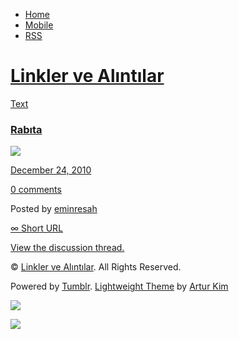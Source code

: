 -   [Home](/)
-   [Mobile](/mobile)
-   [RSS](http://eminresah.tumblr.com/rss)

[Linkler ve Alıntılar](/)
=========================

[Text](http://eminresah.tumblr.com/post/2445490707/rab-ta)

### [Rabıta](http://eminresah.tumblr.com/post/2445490707/rab-ta)

[![](http://posterous.com/getfile/files.posterous.com/iesahin/tXJvKvrbXB3SKTghF7am0Y2xlxABsdEwNr5FxLZXX37OqpOdPBDDE4Vr2oKB/dda200774b450980cf1bb70bba7dfd.jpeg.scaled.500.jpg)](http://posterous.com/getfile/files.posterous.com/iesahin/YYDve5BgPuqhxpn26i6PcJ4FMi11dTrpiqQ9jUzG67WIhMXjtWvRXjLEFFk3/dda200774b450980cf1bb70bba7dfd.jpeg.scaled.1000.jpg)

[December 24, 2010](http://eminresah.tumblr.com/post/2445490707/rab-ta)

[0
comments](http://eminresah.tumblr.com/post/2445490707/rab-ta#disqus_thread)

Posted by [eminresah](http://eminresah.tumblr.com/)

[∞ Short URL](http://tmblr.co/ZWS1Oy2HmpeJ)

[View the discussion thread.](http://erblog.disqus.com/?url=ref)

© [Linkler ve Alıntılar](/). All Rights Reserved.

Powered by [Tumblr](http://tumblr.com). [Lightweight
Theme](http://www.tumblr.com/theme/10820) by [Artur
Kim](http://arturkim.com)

![](https://px.srvcs.tumblr.com/impixu?T=1434918850&J=eyJ0eXBlIjoidXJsIiwidXJsIjoiaHR0cDpcL1wvZW1pbnJlc2FoLnR1bWJsci5jb21cL3Bvc3RcLzI0NDU0OTA3MDdcL3JhYi10YSIsInJlcXR5cGUiOjAsInJvdXRlIjoiXC9wb3N0XC86aWRcLzpzdW1tYXJ5Iiwibm9zY3JpcHQiOjF9&U=AHIADHMNLI&K=0ce0f3105d8a6c3cd4def492c192680c60d2938258ea91c4b799073e2a6add9d&R=)

![](https://px.srvcs.tumblr.com/impixu?T=1434918850&J=eyJ0eXBlIjoicG9zdCIsInVybCI6Imh0dHA6XC9cL2VtaW5yZXNhaC50dW1ibHIuY29tXC9wb3N0XC8yNDQ1NDkwNzA3XC9yYWItdGEiLCJyZXF0eXBlIjowLCJyb3V0ZSI6IlwvcG9zdFwvOmlkXC86c3VtbWFyeSIsInBvc3RzIjpbeyJwb3N0aWQiOiIyNDQ1NDkwNzA3IiwiYmxvZ2lkIjoiMzY0ODAyOCIsInNvdXJjZSI6MzN9XSwibm9zY3JpcHQiOjF9&U=FPEGJEPDDJ&K=e71742e27d3d2f99a9d14c8af418718cdb90063ba2f2cd8b470747d0f699fb6f&R=)


